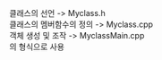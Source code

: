 클래스의 선언 -> Myclass.h   
클래스의 멤버함수의 정의 -> Myclass.cpp   
객체 생성 및 조작 -> MyclassMain.cpp   
의 형식으로 사용   


